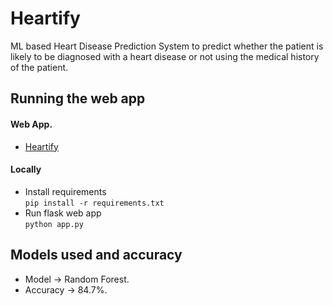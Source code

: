 # Heartify
ML based Heart Disease Prediction System to predict whether the patient is likely to be diagnosed with a heart disease or not using the medical history of the patient.

## Running the web app
#### Web App.
- [Heartify](https://heartify-web.herokuapp.com)
#### Locally
- Install requirements  
   `pip install -r requirements.txt`
- Run flask web app  
    `python app.py`

## Models used and accuracy
- Model -> Random Forest.
- Accuracy -> 84.7%.
